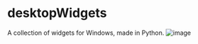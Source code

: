 # desktopWidgets
A collection of widgets for Windows, made in Python.
![image](https://github.com/user-attachments/assets/611c04b6-2796-4492-9f2e-cdaa0ba1f38a)

